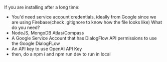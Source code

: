 If you are installing after a long time:
- You'd need service account credentials, ideally from Google since we are using Firebase(check .gitignore to know how the file looks like)
What do you need?
- NodeJS, MongoDB Atlas/Compass
- A Google Service Account that has DialogFlow API permissions to use the Google DialogFLow
- An API key to use OpenAI API Key
- then, do a npm i and npm run dev to run in local